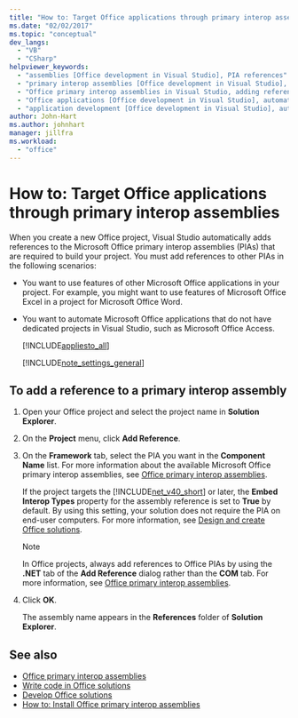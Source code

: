 ```yaml
---
title: "How to: Target Office applications through primary interop assemblies"
ms.date: "02/02/2017"
ms.topic: "conceptual"
dev_langs:
  - "VB"
  - "CSharp"
helpviewer_keywords:
  - "assemblies [Office development in Visual Studio], PIA references"
  - "primary interop assemblies [Office development in Visual Studio], adding references to"
  - "Office primary interop assemblies in Visual Studio, adding references to"
  - "Office applications [Office development in Visual Studio], automating"
  - "application development [Office development in Visual Studio], automating"
author: John-Hart
ms.author: johnhart
manager: jillfra
ms.workload:
  - "office"
---
```

# How to: Target Office applications through primary interop assemblies
  When you create a new Office project, Visual Studio automatically adds references to the Microsoft Office primary interop assemblies (PIAs) that are required to build your project. You must add references to other PIAs in the following scenarios:

- You want to use features of other Microsoft Office applications in your project. For example, you might want to use features of Microsoft Office Excel in a project for Microsoft Office Word.

- You want to automate Microsoft Office applications that do not have dedicated projects in Visual Studio, such as Microsoft Office Access.

  [!INCLUDE[appliesto_all](../vsto/includes/appliesto-all-md.md)]

  [!INCLUDE[note_settings_general](../sharepoint/includes/note-settings-general-md.md)]

## To add a reference to a primary interop assembly

1.  Open your Office project and select the project name in **Solution Explorer**.

2.  On the **Project** menu, click **Add Reference**.

3.  On the **Framework** tab, select the PIA you want in the **Component Name** list. For more information about the available Microsoft Office primary interop assemblies, see [Office primary interop assemblies](../vsto/office-primary-interop-assemblies.md).

     If the project targets the [!INCLUDE[net_v40_short](../sharepoint/includes/net-v40-short-md.md)] or later, the **Embed Interop Types** property for the assembly reference is set to **True** by default. By using this setting, your solution does not require the PIA on end-user computers. For more information, see [Design and create Office solutions](../vsto/designing-and-creating-office-solutions.md).

    > [!NOTE]
    >  In Office projects, always add references to Office PIAs by using the **.NET** tab of the **Add Reference** dialog rather than the **COM** tab. For more information, see [Office primary interop assemblies](../vsto/office-primary-interop-assemblies.md).

4.  Click **OK**.

     The assembly name appears in the **References** folder of **Solution Explorer**.

## See also
- [Office primary interop assemblies](../vsto/office-primary-interop-assemblies.md)
- [Write code in Office solutions](../vsto/writing-code-in-office-solutions.md)
- [Develop Office solutions](../vsto/developing-office-solutions.md)
- [How to: Install Office primary interop assemblies](../vsto/how-to-install-office-primary-interop-assemblies.md)
